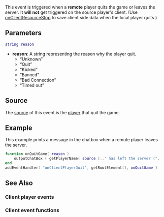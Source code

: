 This event is triggered when a **remote** player quits the game or leaves the server. It **will not** get triggered on the source player's client. (Use [onClientResourceStop](/docs/onclientresourcestop.md "wikilink") to save client side data when the local player quits.)

Parameters
----------

``` lua
string reason
```

-   **reason**: A string representing the reason why the player quit.
    -   “Unknown”
    -   “Quit”
    -   “Kicked”
    -   “Banned”
    -   “Bad Connection”
    -   “Timed out”

Source
------

The [source](/docs/event_system#event_source.md "wikilink") of this event is the [player](/docs/player.md "wikilink") that quit the game.

Example
-------

This example prints a message in the chatbox when a remote player leaves the server.

``` lua
function onQuitGame( reason )
    outputChatBox ( getPlayerName( source ).." has left the server ("..reason..")" )
end
addEventHandler( "onClientPlayerQuit", getRootElement(), onQuitGame )
```

See Also
--------

### Client player events

### Client event functions
